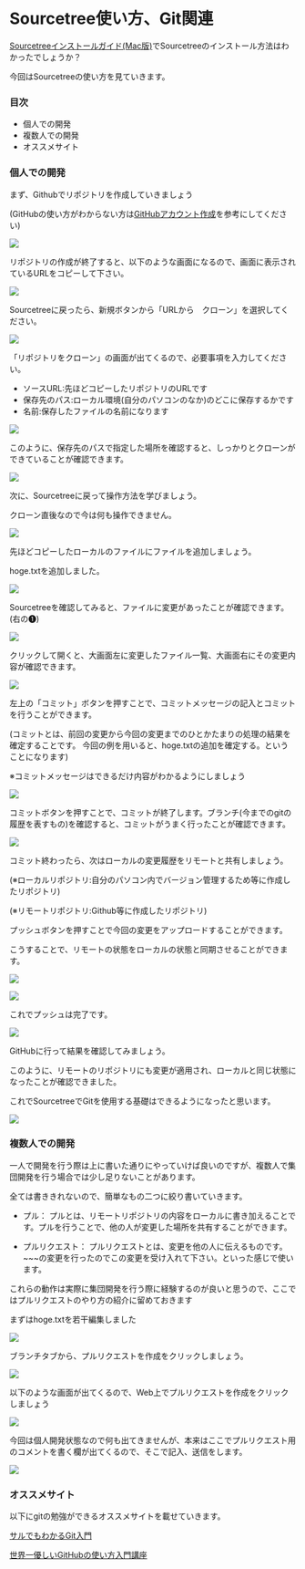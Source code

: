 # Sourcetree使い方、Git関連

[Sourcetreeインストールガイド(Mac版)](https://minoeru.github.io/markdown/mis_sourcetree.html)でSourcetreeのインストール方法はわかったでしょうか？


今回はSourcetreeの使い方を見ていきます。


### 目次
 - 個人での開発
 - 複数人での開発
 - オススメサイト

### 個人での開発

まず、Githubでリポジトリを作成していきましょう


(GitHubの使い方がわからない方は[GitHubアカウント作成](https://minoeru.github.io/markdown/mis_github.html)を参考にしてください)

![](https://minoeru.github.io/markdown/images/sourcetree/s2_1.png)

リポジトリの作成が終了すると、以下のような画面になるので、画面に表示されているURLをコピーして下さい。

![](https://minoeru.github.io/markdown/images/sourcetree/s2_2.png)

Sourcetreeに戻ったら、新規ボタンから「URLから　クローン」を選択してください。

![](https://minoeru.github.io/markdown/images/sourcetree/s2_3.png)

「リポジトリをクローン」の画面が出てくるので、必要事項を入力してください。
 - ソースURL:先ほどコピーしたリポジトリのURLです
 - 保存先のパス:ローカル環境(自分のパソコンのなか)のどこに保存するかです
 - 名前:保存したファイルの名前になります

![](https://minoeru.github.io/markdown/images/sourcetree/s2_4.png)

このように、保存先のパスで指定した場所を確認すると、しっかりとクローンができていることが確認できます。

![](https://minoeru.github.io/markdown/images/sourcetree/s2_5.png)

次に、Sourcetreeに戻って操作方法を学びましょう。

クローン直後なので今は何も操作できません。

![](https://minoeru.github.io/markdown/images/sourcetree/s2_6.png)

先ほどコピーしたローカルのファイルにファイルを追加しましょう。


hoge.txtを追加しました。

![](https://minoeru.github.io/markdown/images/sourcetree/s2_7.png)

Sourcetreeを確認してみると、ファイルに変更があったことが確認できます。(右の❶)

![](https://minoeru.github.io/markdown/images/sourcetree/s2_8.png)

クリックして開くと、大画面左に変更したファイル一覧、大画面右にその変更内容が確認できます。

![](https://minoeru.github.io/markdown/images/sourcetree/s2_9.png)

左上の「コミット」ボタンを押すことで、コミットメッセージの記入とコミットを行うことができます。

(コミットとは、前回の変更から今回の変更までのひとかたまりの処理の結果を確定することです。
  今回の例を用いると、hoge.txtの追加を確定する。ということになります)

※コミットメッセージはできるだけ内容がわかるようにしましょう


![](https://minoeru.github.io/markdown/images/sourcetree/s2_10.png)

コミットボタンを押すことで、コミットが終了します。ブランチ(今までのgitの履歴を表すもの)を確認すると、コミットがうまく行ったことが確認できます。

![](https://minoeru.github.io/markdown/images/sourcetree/s2_11.png)

コミット終わったら、次はローカルの変更履歴をリモートと共有しましょう。

(※ローカルリポジトリ:自分のパソコン内でバージョン管理するため等に作成したリポジトリ)

(※リモートリポジトリ:Github等に作成したリポジトリ)

プッシュボタンを押すことで今回の変更をアップロードすることができます。

こうすることで、リモートの状態をローカルの状態と同期させることができます。



![](https://minoeru.github.io/markdown/images/sourcetree/s2_12.png)

![](https://minoeru.github.io/markdown/images/sourcetree/s2_13.png)

これでプッシュは完了です。

![](https://minoeru.github.io/markdown/images/sourcetree/s2_14.png)

GitHubに行って結果を確認してみましょう。

このように、リモートのリポジトリにも変更が適用され、ローカルと同じ状態になったことが確認できました。

これでSourcetreeでGitを使用する基礎はできるようになったと思います。

![](https://minoeru.github.io/markdown/images/sourcetree/s2_15.png)

### 複数人での開発

一人で開発を行う際は上に書いた通りにやっていけば良いのですが、複数人で集団開発を行う場合では少し足りないことがあります。


全ては書ききれないので、簡単なもの二つに絞り書いていきます。
- プル：
 プルとは、リモートリポジトリの内容をローカルに書き加えることです。プルを行うことで、他の人が変更した場所を共有することができます。

- プルリクエスト：
 プルリクエストとは、変更を他の人に伝えるものです。~~~の変更を行ったのでこの変更を受け入れて下さい。といった感じで使います。

これらの動作は実際に集団開発を行う際に経験するのが良いと思うので、ここではプルリクエストのやり方の紹介に留めておきます



まずはhoge.txtを若干編集しました

![](https://minoeru.github.io/markdown/images/sourcetree/s2_16.png)

ブランチタブから、プルリクエストを作成をクリックしましょう。

![](https://minoeru.github.io/markdown/images/sourcetree/s2_17.png)

以下のような画面が出てくるので、Web上でプルリクエストを作成をクリックしましょう

![](https://minoeru.github.io/markdown/images/sourcetree/s2_18.png)

今回は個人開発状態なので何も出てきませんが、本来はここでプルリクエスト用のコメントを書く欄が出てくるので、そこで記入、送信をします。

![](https://minoeru.github.io/markdown/images/sourcetree/s2_19.png)

### オススメサイト

以下にgitの勉強ができるオススメサイトを載せていきます。

[サルでもわかるGit入門](https://backlog.com/ja/git-tutorial/)

[世界一優しいGitHubの使い方入門講座](https://tech-camp.in/note/technology/4938/)


<!-- [hegehege](#)<br>
[hegehege](#)<br>
[hegehege](#) -->
